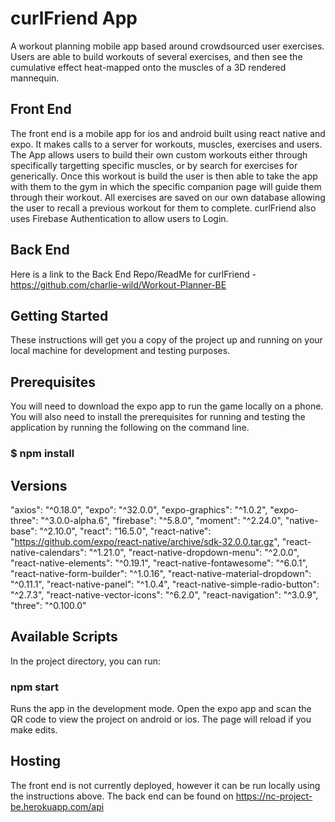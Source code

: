 # curlFriend App
A workout planning mobile app based around crowdsourced user exercises. Users are able to build workouts of several exercises, and then see the cumulative effect heat-mapped onto the muscles of a 3D rendered mannequin. 

## Front End
The front end is a mobile app for ios and android built using react native and expo. It makes calls to a server for workouts, muscles, exercises and users. The App allows users to build their own custom workouts either through specifically targetting specific muscles, or by search for exercises for generically. Once this workout is build the user is then able to take the app with them to the gym in which the specific companion page will guide them through their workout. All exercises are saved on our own database allowing the user to recall a previous workout for them to complete. curlFriend also uses Firebase Authentication to allow users to Login.

## Back End
Here is a link to the Back End Repo/ReadMe for curlFriend - https://github.com/charlie-wild/Workout-Planner-BE

## Getting Started
These instructions will get you a copy of the project up and running on your local machine for development and testing purposes.

## Prerequisites
You will need to download the expo app to run the game locally on a phone. You will also need to install the prerequisites for running and testing the application by running the following on the command line.

### $ npm install

## Versions
   "axios": "^0.18.0",
		"expo": "^32.0.0",
		"expo-graphics": "^1.0.2",
		"expo-three": "^3.0.0-alpha.6",
		"firebase": "^5.8.0",
		"moment": "^2.24.0",
		"native-base": "^2.10.0",
		"react": "16.5.0",
		"react-native": "https://github.com/expo/react-native/archive/sdk-32.0.0.tar.gz",
		"react-native-calendars": "^1.21.0",
		"react-native-dropdown-menu": "^2.0.0",
		"react-native-elements": "^0.19.1",
		"react-native-fontawesome": "^6.0.1",
		"react-native-form-builder": "^1.0.16",
		"react-native-material-dropdown": "^0.11.1",
		"react-native-panel": "^1.0.4",
		"react-native-simple-radio-button": "^2.7.3",
		"react-native-vector-icons": "^6.2.0",
		"react-navigation": "^3.0.9",
		"three": "^0.100.0"
    
## Available Scripts
In the project directory, you can run:

### npm start
Runs the app in the development mode.
Open the expo app and scan the QR code to view the project on android or ios. The page will reload if you make edits.

## Hosting
The front end is not currently deployed, however it can be run locally using the instructions above. The back end can be found on https://nc-project-be.herokuapp.com/api
